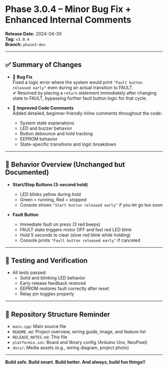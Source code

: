 # Phase 3.0.4 – Minor Bug Fix + Enhanced Internal Comments

**Release Date:** 2024-04-30  
**Tag:** `v3.0.4`  
**Branch:** `phase3-dev`

---

## ✅ Summary of Changes

- 🐞 **Bug Fix**  
  Fixed a logic error where the system would print `"Fault button released early"` even during an actual transition to FAULT.  
  ✔ Resolved by placing a `return` statement immediately after changing state to FAULT, bypassing further fault button logic for that cycle.

- 💬 **Improved Code Comments**  
  Added detailed, beginner-friendly inline comments throughout the code:
  - System state explanations
  - LED and buzzer behavior
  - Button debounce and hold tracking
  - EEPROM behavior
  - State-specific transitions and logic breakdown

---

## 🔧 Behavior Overview (Unchanged but Documented)

- **Start/Stop Buttons (3-second hold)**
  - LED blinks yellow during hold
  - Green = running, Red = stopped
  - Console shows `"Start button released early"` if you let go too soon

- **Fault Button**
  - Immediate fault on press (3 red beeps)
  - FAULT state triggers motor OFF and fast red LED blink
  - Hold 5 seconds to clear (slow red blink while holding)
  - Console prints `"Fault button released early"` if canceled

---

## 🧪 Testing and Verification

- All tests passed:
  - Solid and blinking LED behavior
  - Early release feedback restored
  - EEPROM restores fault correctly after reset
  - Relay pin toggles properly

---

## 📂 Repository Structure Reminder

- `main.cpp`: Main source file
- `README.md`: Project overview, wiring guide, image, and feature list
- `RELEASE_NOTES.md`: This file
- `platformio.ini`: Board and library config (Arduino Uno, NeoPixel)
- `docs/`: Media assets (e.g., wiring diagram, project photo)

---

**Build safe. Build smart. Build better. And always, build fun things!!**
